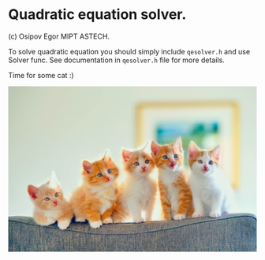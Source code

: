 # Quadratic equation solver.

(c) Osipov Egor MIPT ASTECH.

To solve quadratic equation you should simply include `qesolver.h` and use Solver func. See documentation in `qesolver.h` file for more details.

Time for some cat :)

![](./pussy/cat.jpg)

